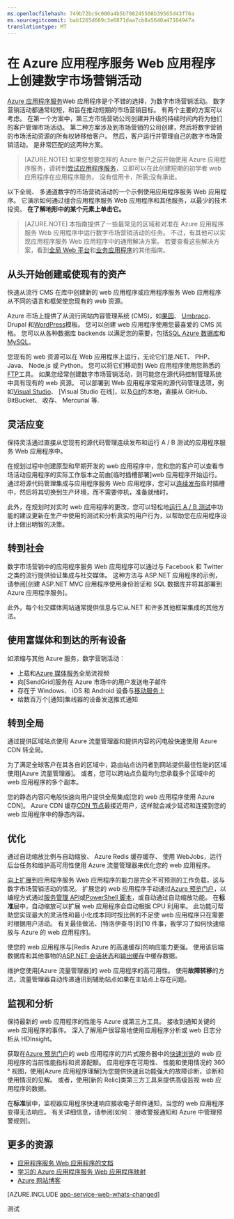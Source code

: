 ```yaml
---
ms.openlocfilehash: 749b72bc9c000a4b5b708245508b39565d43f76a
ms.sourcegitcommit: bab1265d669c3e6871daa7cb8a5640a47104947a
translationtype: MT
---
```

<properties 
    pageTitle="在 Azure 应用程序服务 Web 应用程序上创建数字市场营销活动" 
    description="本指南提供了如何使用 Azure 应用程序服务 Web 应用程序来创建数字市场营销活动的技术概述。 这包括部署，社交媒体集成、 扩展策略，和监视。" 
    editor="jimbe" 
    manager="wpickett" 
    authors="cephalin" 
    services="app-service\web" 
    documentationCenter=""/>

<tags 
    ms.service="app-service-web" 
    ms.workload="web" 
    ms.tgt_pltfrm="na" 
    ms.devlang="na" 
    ms.topic="article" 
    ms.date="07/06/2015" 
    ms.author="cephalin"/>

# 在 Azure 应用程序服务 Web 应用程序上创建数字市场营销活动
[Azure 应用程序服务](http://go.microsoft.com/fwlink/?LinkId=529714)Web 应用程序是个不错的选择，为数字市场营销活动。 数字营销活动都通常较短，和旨在推动短期的市场营销目标。 有两个主要的方案可以考虑。 在第一个方案中，第三方市场营销公司创建并升级的持续时间内将为他们的客户管理市场活动。 第二种方案涉及到市场营销的公司创建，然后将数字营销的市场活动资源的所有权转移给客户。 然后，客户运行并管理自己的数字市场营销活动。 是非常匹配的这两种方案。 

>[AZURE.NOTE] 如果您想要怎样的 Azure 帐户之前开始使用 Azure 应用程序服务，请转到[尝试应用程序服务](http://go.microsoft.com/fwlink/?LinkId=523751)，立即可以在此创建短期的初学者 web 应用程序在应用程序服务。 没有信用卡，所需;没有承诺。

以下全局、 多通道数字的市场营销活动的一个示例使用应用程序服务 Web 应用程序。 它演示如何通过组合应用程序服务 Web 应用程序和其他服务，以最少的技术投资。 **在了解地形中的某个元素上单击它。** 

<object type="image/svg+xml" data="https://sidneyhcontent.blob.core.windows.net/documentation/digital-marketing-notitle.svg" width="100%" height="100%"></object>

> [AZURE.NOTE]
> 本指南提供了一些最常见的区域和对准在 Azure 应用程序服务 Web 应用程序中运行数字市场营销活动的任务。 不过，有其他可以实现应用程序服务 Web 应用程序中的通用解决方案。 若要查看这些解决方案，看到[全局 Web 平台](web-sites-global-web-presence-solution-overview.md)和[业务应用程序](web-sites-business-application-solution-overview.md)的其他指南。

## 从头开始创建或使现有的资产

快速从流行 CMS 在库中创建新的 web 应用程序或应用程序服务 Web 应用程序从不同的语言和框架使您现有的 web 资源。

Azure 市场上提供了从流行网站内容管理系统 (CMS)，如[果园]、 [Umbraco]、 Drupal 和[WordPress]模板。 您可以创建 web 应用程序使用您最喜爱的 CMS 风格。 您可以从各种数据库 backends 以满足您的需要，包括[SQL Azure 数据库]和[MySQL]。

您现有的 web 资源可以在 Web 应用程序上运行，无论它们是.NET、 PHP、 Java、 Node.js 或 Python。 您可以将它们移动到 Web 应用程序使用您熟悉的[FTP]工具。 如果您经常创建数字市场营销活动，则可能您在源代码控制管理系统中具有现有的 web 资源。 可以部署到 Web 应用程序常用的源代码管理选项，例如[Visual Studio]、 [Visual Studio 在线]，以及[Git]的本地，直接从 GitHub、 BitBucket、 收存、 Mercurial 等.

## 灵活应变

保持灵活通过直接从您现有的源代码管理连续发布和运行 A / B 测试的应用程序服务 Web 应用程序中。 

在规划过程中创建原型和早期开发的 web 应用程序中，您和您的客户可以查看市场活动应用程序的实际工作版本之前由[临时插槽部署]web 应用程序开始运行。 通过将源代码管理集成与应用程序服务 Web 应用程序，您可以[连续发布]临时插槽中，然后将其切换到生产环境，而不需要停机，准备就绪时。 

此外，在规划时对实时 web 应用程序的更改，您可以轻松地[运行 A / B 测试]中功能的建议更新在生产中使用的测试和分析真实的用户行为，以帮助您在应用程序设计上做出明智的决策。


## 转到社会

数字市场营销中的应用程序服务 Web 应用程序可以通过与 Facebook 和 Twitter 之类的流行提供验证集成与社交媒体。 这种方法与 ASP.NET 应用程序的示例，请参阅[创建 ASP.NET MVC 应用程序使用身份验证和 SQL 数据库并将其部署到 Azure 应用程序服务]。 

此外，每个社交媒体网站通常提供信息与它从.NET 和许多其他框架集成的其他方法。

## 使用富媒体和到达的所有设备

如浓缩与其他 Azure 服务，数字营销活动︰

-  上载和[Azure 媒体服务]全局流视频
-  向[SendGrid]服务在 Azure 市场中的用户发送电子邮件
-  存在于 Windows、 iOS 和 Android 设备与[移动服务]上
-  给数百万个[通知]集线器的设备发送推式通知

## 转到全局

通过提供区域站点使用 Azure 流量管理器和提供内容的闪电般快速使用 Azure CDN 转全局。

为了满足全球客户在其各自的区域中，路由站点访问者到网站提供最佳性能的区域使用[Azure 流量管理器]。 或者，您可以跨站点负载均匀您承载多个区域中的 web 应用程序的多个副本。

您的静态内容闪电般快速向用户提供全局集成[您的 web 应用程序使用 Azure CDN]。 Azure CDN 缓存[CDN 节点]最接近用户，这样就会减少延迟和连接到您的 web 应用程序中的静态内容。

## 优化

通过自动缩放比例与自动缩放、 Azure Redis 缓存缓存、 使用 WebJobs，运行后台任务和维护高可用性使用 Azure 流量管理器来优化您的 web 应用程序。

[向上扩展]到应用程序服务 Web 应用程序的能力是完全不可预测的工作负载，这与数字市场营销活动的情况。 扩展您的 web 应用程序手动通过[Azure 预览门户](http://go.microsoft.com/fwlink/?LinkId=529715)，以编程方式通过[服务管理 API]或[PowerShell 脚本]，或自动通过自动缩放功能。 在**标准**层中，自动缩放可以扩展 web 应用程序会自动根据 CPU 利用率。 此功能可帮助您实现最大的灵活性和最小化成本同时按比例的不足使 web 应用程序只在需要时根据用户活动。 有关最佳做法、[特洛伊查寻]的[10 件事，我学习了如何快速缩放与 Azure 的 web 应用程序]。

使您的 web 应用程序与[Redis Azure 的高速缓存]的响应能力更强。 使用该后端数据库和其他事物的[ASP.NET 会话状态]和[输出缓存]中缓存数据。

维护您使用[Azure 流量管理器]的 web 应用程序的高可用性。 使用**故障转移**的方法，流量管理器自动传递通讯到辅助站点如果在主站点上存在问题。

## 监视和分析

保持最新的 web 应用程序的性能与 Azure 或第三方工具。 接收到通知关键的 web 应用程序的事件。 深入了解用户很容易地使用应用程序分析或 web 日志分析从 HDInsight。 

获取在[Azure 预览门户](http://go.microsoft.com/fwlink/?LinkId=529715)的 web 应用程序的刀片式服务器中的[快速浏览]的 web 应用程序的当前性能指标和资源配额。 应用程序在可用性、 性能和使用情况的 360 ° 视图，使用[Azure 应用程序理解]为您提供快速且功能强大的故障诊断，诊断和使用情况的见解。 或者，使用[新的 Relic]类第三方工具来提供高级监视 web 应用程序的数据。

在**标准**层中，监视器应用程序快速响应接收电子邮件通知，当您的 web 应用程序变得无法响应。 有关详细信息，请参阅[如何︰ 接收警报通知和 Azure 中管理预警规则]。

## 更多的资源

- [应用程序服务 Web 应用程序的文档](/services/app-service/web/)
- [学习的 Azure 应用程序服务 Web 应用程序映射](websites-learning-map.md)
- [Azure 网站博客](/blog/topics/web/)

[AZURE.INCLUDE [app-service-web-whats-changed](../../includes/app-service-web-whats-changed.md)]

[Azure 应用程序服务]: /services/app-service/web/

[果园]:web-sites-dotnet-orchard-cms-gallery.md
[Umbraco]:web-sites-gallery-umbraco.md
[WordPress]:web-sites-php-web-site-gallery.md
  
[MySQL]:web-sites-php-mysql-deploy-use-git.md
[SQL azure 数据库]:web-sites-dotnet-deploy-aspnet-mvc-app-membership-oauth-sql-database.md
[FTP]:web-sites-deploy.md#ftp
[Visual Studio]:web-sites-dotnet-get-started.md
[Visual Studio 联机]:../cloud-services-continuous-delivery-use-vso.md
[Git]:web-sites-publish-source-control.md

[部署到临时插槽]:web-sites-staged-publishing.md 
[连续发布]:http://rickrainey.com/2014/01/21/continuous-deployment-github-with-azure-web-sites-and-staged-publishing/
[运行 A / B 测试]:http://blogs.msdn.com/b/tomholl/archive/2014/11/10/a-b-testing-with-azure-websites.aspx

[创建一个 ASP.NET MVC 应用程序使用身份验证和 SQL 数据库并将其部署到 Azure 应用程序服务]:web-sites-dotnet-deploy-aspnet-mvc-app-membership-oauth-sql-database.md

[Azure 媒体服务]:http://blogs.technet.com/b/cbernier/archive/2013/09/03/windows-azure-media-services-and-web-sites.aspx
[在 Azure 市场上 SendGrid 服务]:sendgrid-dotnet-how-to-send-email.md
[移动服务]:../mobile-services-dotnet-backend-windows-store-dotnet-push-notifications-app-users.md
[通知中心]:../mobile-services-dotnet-backend-windows-store-dotnet-push-notifications-app-users.md

[Azure 的流量管理器]:http://www.hanselman.com/blog/CloudPowerHowToScaleAzureWebsitesGloballyWithTrafficManager.aspx
[与 Azure CDN 集成您的 web 应用程序]:cdn-websites-with-cdn.md 
[CDN 节点]:https://msdn.microsoft.com/library/azure/gg680302.aspx

[向上扩展]:/manage/services/web-sites/how-to-scale-websites/
[Azure 的管理门户]:http://manage.windowsazure.com/
[服务管理 API]:http://msdn.microsoft.com/library/windowsazure/ee460799.aspx
[PowerShell 脚本]:http://msdn.microsoft.com/library/windowsazure/jj152841.aspx
[金衡制查寻]:https://twitter.com/troyhunt
[10 件事，我学习了快速缩放与 Azure 的 web 应用程序]:http://www.troyhunt.com/2014/09/10-things-i-learned-about-rapidly.html
[Azure 的 Redis 高速缓存]:/blog/2014/06/05/mvc-movie-app-with-azure-redis-cache-in-15-minutes/
[ASP.NET 会话状态]:https://msdn.microsoft.com/library/azure/dn690522.aspx
[输出缓存]:https://msdn.microsoft.com/library/azure/dn798898.aspx

[快速浏览]:/manage/services/web-sites/how-to-monitor-websites/
[Azure 应用程序的见解]:http://blogs.msdn.com/b/visualstudioalm/archive/2015/01/07/application-insights-and-azure-websites.aspx
[新 Relic]:/develop/net/how-to-guides/new-relic/
[如何︰ 接收警报通知和管理 Azure 中的预警规则]:http://msdn.microsoft.com/library/windowsazure/dn306638.aspx

  
  [gitstaging]:http://www.bradygaster.com/post/multiple-environments-with-windows-azure-web-sites  
 

测试
